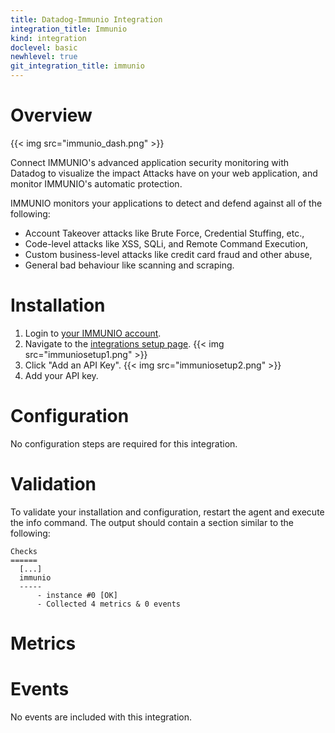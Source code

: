 ```yaml
---
title: Datadog-Immunio Integration
integration_title: Immunio
kind: integration
doclevel: basic
newhlevel: true
git_integration_title: immunio
---
```

# Overview

{{< img src="immunio_dash.png" >}}

Connect IMMUNIO's advanced application security monitoring with Datadog to visualize the impact Attacks have on your web application, and monitor IMMUNIO's automatic protection.

IMMUNIO monitors your applications to detect and defend against all of the following:

* Account Takeover attacks like Brute Force, Credential Stuffing, etc.,
* Code-level attacks like XSS, SQLi, and Remote Command Execution,
* Custom business-level attacks like credit card fraud and other abuse,
* General bad behaviour like scanning and scraping.

# Installation

1.  Login to [your IMMUNIO account](http://www.immun.io/).
1.  Navigate to the [integrations setup page](https://dashboard.immun.io/#/settings/integrations).
    {{< img src="immuniosetup1.png" >}}
1.  Click "Add an API Key".
    {{< img src="immuniosetup2.png" >}}
1.  Add your API key.

# Configuration

No configuration steps are required for this integration.

# Validation

To validate your installation and configuration, restart the agent and execute the info command. The output should contain a section similar to the following:


    Checks
    ======
      [...]
      immunio
      -----
          - instance #0 [OK]
          - Collected 4 metrics & 0 events

# Metrics



# Events

No events are included with this integration.

